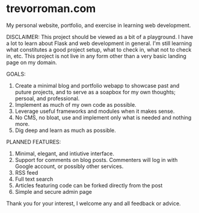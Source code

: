 # trevorroman.com
My personal website, portfolio, and exercise in learning web development.

DISCLAIMER:
This project should be viewed as a bit of a playground. I have a lot to learn about Flask and web development in general.
I'm still learning what constitutes a good project setup, what to check in, what not to check in, etc. This project is 
not live in any form other than a very basic landing page on my domain.

GOALS:
1) Create a minimal blog and portfolio webapp to showcase past and puture projects, and to serve as a soapbox for my own 
thoughts; persoal, and professional.
2) Implement as much of my own code as possible.
3) Leverage useful frameworks and modules when it makes sense.
4) No CMS, no bloat, use and implement only what is needed and nothing more.
5) Dig deep and learn as much as possible.

PLANNED FEATURES:
1) Minimal, elegant, and intiutive interface.
2) Support for comments on blog posts. Commenters will log in with Google account, or possibly other services.
3) RSS feed
4) Full text search
5) Articles featuring code can be forked directly from the post
6) Simple and secure admin page

Thank you for your interest, I welcome any and all feedback or advice.
